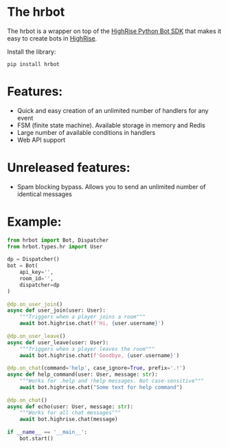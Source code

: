 
# The hrbot  
The hrbot is a wrapper on top of the [HighRise Python Bot SDK](https://github.com/pocketzworld/python-bot-sdk) that makes it easy to create bots in [HighRise](https://highrise.game/).  
  
Install the library:  
```shell  
pip install hrbot  
```  
# Features:  
- Quick and easy creation of an unlimited number of handlers for any event  
- FSM (finite state machine). Available storage in memory and Redis  
- Large number of available conditions in handlers  
- Web API support
# Unreleased features:
- Spam blocking bypass. Allows you to send an unlimited number of identical messages
# Example:  
```python  
from hrbot import Bot, Dispatcher  
from hrbot.types.hr import User  
  
dp = Dispatcher()  
bot = Bot(  
    api_key='',  
    room_id='',  
    dispatcher=dp  
)  
  
@dp.on_user_join()  
async def user_join(user: User):  
    """Triggers when a player joins a room"""  
    await bot.highrise.chat(f'Hi, {user.username}')  
  
@dp.on_user_leave()  
async def user_leave(user: User):  
    """Triggers when a player leaves the room"""  
    await bot.highrise.chat(f'Goodbye, {user.username}')  
  
@dp.on_chat(command='help', case_ignore=True, prefix='.!')  
async def help_command(user: User, message: str):  
    """Works for .help and !help messages. Not case-sensitive"""  
    await bot.highrise.chat("Some text for help command")  
  
@dp.on_chat()  
async def echo(user: User, message: str):  
    """Works for all chat messages"""  
    await bot.highrise.chat(message)
  
if __name__ == '__main__':  
    bot.start()  
```